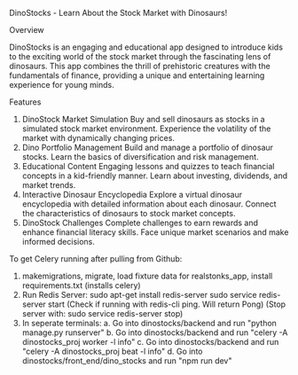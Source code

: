 DinoStocks - Learn About the Stock Market with Dinosaurs!

Overview

DinoStocks is an engaging and educational app designed to introduce kids to the exciting world of the stock market through the fascinating lens of dinosaurs. This app combines the thrill of prehistoric creatures with the fundamentals of finance, providing a unique and entertaining learning experience for young minds.

Features
1. DinoStock Market Simulation
Buy and sell dinosaurs as stocks in a simulated stock market environment.
Experience the volatility of the market with dynamically changing prices.
2. Dino Portfolio Management
Build and manage a portfolio of dinosaur stocks.
Learn the basics of diversification and risk management.
3. Educational Content
Engaging lessons and quizzes to teach financial concepts in a kid-friendly manner.
Learn about investing, dividends, and market trends.
4. Interactive Dinosaur Encyclopedia
Explore a virtual dinosaur encyclopedia with detailed information about each dinosaur.
Connect the characteristics of dinosaurs to stock market concepts.
5. DinoStock Challenges
Complete challenges to earn rewards and enhance financial literacy skills.
Face unique market scenarios and make informed decisions.

To get Celery running after pulling from Github: 
1. makemigrations, migrate, load fixture data for realstonks_app, install requirements.txt (installs celery)
2. Run Redis Server:
    sudo apt-get install redis-server
    sudo service redis-server start
    (Check if running with redis-cli ping. Will return Pong)
    (Stop server with: sudo service redis-server stop)
3. In seperate terminals:
    a. Go into dinostocks/backend and run "python manage.py runserver"
    b. Go into dinostocks/backend and run "celery -A dinostocks_proj worker -l info"
    c. Go into dinostocks/backend and run "celery -A dinostocks_proj beat -l info"
    d. Go into dinostocks/front_end/dino_stocks and run "npm run dev"
    